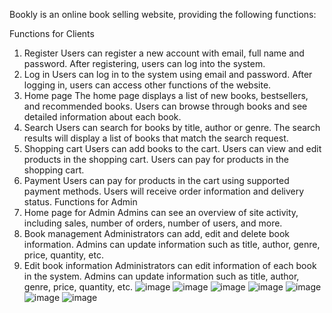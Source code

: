 Bookly is an online book selling website, providing the following functions:

Functions for Clients
1. Register
Users can register a new account with email, full name and password.
After registering, users can log into the system.
2. Log in
Users can log in to the system using email and password.
After logging in, users can access other functions of the website.
3. Home page
The home page displays a list of new books, bestsellers, and recommended books.
Users can browse through books and see detailed information about each book.
4. Search
Users can search for books by title, author or genre.
The search results will display a list of books that match the search request.
5. Shopping cart
Users can add books to the cart.
Users can view and edit products in the shopping cart.
Users can pay for products in the shopping cart.
6. Payment
Users can pay for products in the cart using supported payment methods.
Users will receive order information and delivery status.
Functions for Admin
1. Home page for Admin
Admins can see an overview of site activity, including sales, number of orders, number of users, and more.
2. Book management
Administrators can add, edit and delete book information.
Admins can update information such as title, author, genre, price, quantity, etc.
3. Edit book information
Administrators can edit information of each book in the system.
Admins can update information such as title, author, genre, price, quantity, etc.
![image](https://github.com/phamkhoa1373/Bookly/assets/145279232/f466c20b-853d-44f9-9aab-c0d77729fb0a)
![image](https://github.com/phamkhoa1373/Bookly/assets/145279232/78d10037-76a0-4b8d-b91b-9842b5c03585)
![image](https://github.com/phamkhoa1373/Bookly/assets/145279232/b8439d65-4a6e-454e-beaf-bc42804c03cc)
![image](https://github.com/phamkhoa1373/Bookly/assets/145279232/4dfcd319-0431-4983-8bbc-7c897e659f55)
![image](https://github.com/phamkhoa1373/Bookly/assets/145279232/3c14c966-3f90-4a8b-b7de-a379ade2a705)
![image](https://github.com/phamkhoa1373/Bookly/assets/145279232/e21013a9-d40f-42d4-aad5-3ce57d250bc0)
![image](https://github.com/phamkhoa1373/Bookly/assets/145279232/d88840b1-63f1-4bc9-9f34-393094b05d21)







